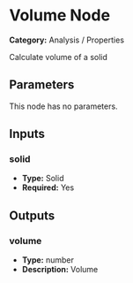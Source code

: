 
# Volume Node

**Category:** Analysis / Properties

Calculate volume of a solid

## Parameters

This node has no parameters.

## Inputs


### solid
- **Type:** Solid
- **Required:** Yes



## Outputs


### volume
- **Type:** number
- **Description:** Volume



